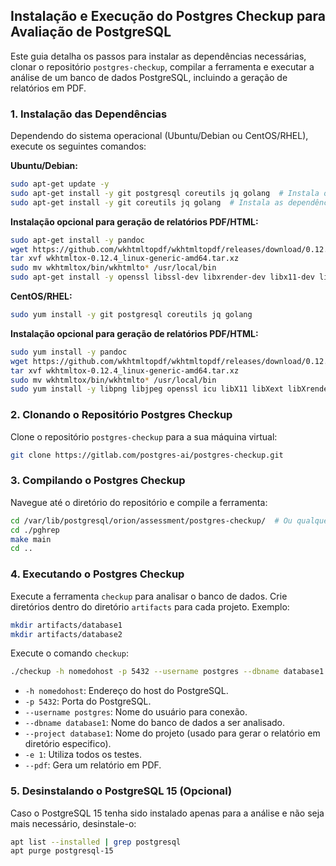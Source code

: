 ## Instalação e Execução do Postgres Checkup para Avaliação de PostgreSQL

Este guia detalha os passos para instalar as dependências necessárias, clonar o repositório `postgres-checkup`, compilar a ferramenta e executar a análise de um banco de dados PostgreSQL, incluindo a geração de relatórios em PDF.

### 1. Instalação das Dependências

Dependendo do sistema operacional (Ubuntu/Debian ou CentOS/RHEL), execute os seguintes comandos:

**Ubuntu/Debian:**

```bash
sudo apt-get update -y
sudo apt-get install -y git postgresql coreutils jq golang  # Instala o PostgreSQL 15 (necessário para alguns testes)
sudo apt-get install -y git coreutils jq golang  # Instala as dependências, exceto PostgreSQL
```

**Instalação opcional para geração de relatórios PDF/HTML:**

```bash
sudo apt-get install -y pandoc
wget https://github.com/wkhtmltopdf/wkhtmltopdf/releases/download/0.12.4/wkhtmltox-0.12.4_linux-generic-amd64.tar.xz
tar xvf wkhtmltox-0.12.4_linux-generic-amd64.tar.xz
sudo mv wkhtmltox/bin/wkhtmlto* /usr/local/bin
sudo apt-get install -y openssl libssl-dev libxrender-dev libx11-dev libxext-dev libfontconfig1-dev libfreetype6-dev fontconfig
```

**CentOS/RHEL:**

```bash
sudo yum install -y git postgresql coreutils jq golang
```

**Instalação opcional para geração de relatórios PDF/HTML:**

```bash
sudo yum install -y pandoc
wget https://github.com/wkhtmltopdf/wkhtmltopdf/releases/download/0.12.4/wkhtmltox-0.12.4_linux-generic-amd64.tar.xz
tar xvf wkhtmltox-0.12.4_linux-generic-amd64.tar.xz
sudo mv wkhtmltox/bin/wkhtmlto* /usr/local/bin
sudo yum install -y libpng libjpeg openssl icu libX11 libXext libXrender xorg-x11-fonts-Type1 xorg-x11-fonts-75dpi
```

### 2. Clonando o Repositório Postgres Checkup

Clone o repositório `postgres-checkup` para a sua máquina virtual:

```bash
git clone https://gitlab.com/postgres-ai/postgres-checkup.git
```

### 3. Compilando o Postgres Checkup

Navegue até o diretório do repositório e compile a ferramenta:

```bash
cd /var/lib/postgresql/orion/assessment/postgres-checkup/  # Ou qualquer diretório que desejar usar
cd ./pghrep
make main
cd ..
```

### 4. Executando o Postgres Checkup

Execute a ferramenta `checkup` para analisar o banco de dados. Crie diretórios dentro do diretório `artifacts` para cada projeto. Exemplo:

```bash
mkdir artifacts/database1
mkdir artifacts/database2
```

Execute o comando `checkup`:

```bash
./checkup -h nomedohost -p 5432 --username postgres --dbname database1 --project database1 -e 1 --pdf
```

* `-h nomedohost`: Endereço do host do PostgreSQL.
* `-p 5432`: Porta do PostgreSQL.
* `--username postgres`: Nome do usuário para conexão.
* `--dbname database1`: Nome do banco de dados a ser analisado.
* `--project database1`: Nome do projeto (usado para gerar o relatório em diretório especifico).
* `-e 1`: Utiliza todos os testes.
* `--pdf`: Gera um relatório em PDF.

### 5. Desinstalando o PostgreSQL 15 (Opcional)

Caso o PostgreSQL 15 tenha sido instalado apenas para a análise e não seja mais necessário, desinstale-o:

```bash
apt list --installed | grep postgresql
apt purge postgresql-15
```

